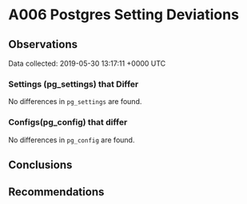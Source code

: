 # A006 Postgres Setting Deviations #

## Observations ##
Data collected: 2019-05-30 13:17:11 +0000 UTC  

### Settings (pg_settings) that Differ ###

No differences in `pg_settings` are found.

### Configs(pg_config) that differ ###

No differences in `pg_config` are found.



## Conclusions ##


## Recommendations ##

